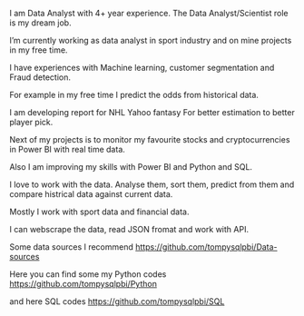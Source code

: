I am Data Analyst with 4+ year experience. The Data Analyst/Scientist role is my dream job.

I’m currently working as data analyst in sport industry and on mine projects in my free time. 

I have experiences with Machine learning, customer segmentation and Fraud detection.

For example in my free time I predict the odds from historical data.

I am developing report for NHL Yahoo fantasy For better estimation to better player pick.

Next of my projects is to monitor my favourite stocks and cryptocurrencies in Power BI with real time data.

Also I am improving my skills with Power BI and Python and SQL.

I love to work with the data. Analyse them, sort them, predict from them and compare histrical data against current data.

Mostly I work with sport data and financial data.

I can webscrape the data, read JSON fromat and work with API.

Some data sources I recommend https://github.com/tompysqlpbi/Data-sources

Here you can find some my Python codes https://github.com/tompysqlpbi/Python

and here SQL codes https://github.com/tompysqlpbi/SQL
